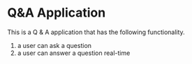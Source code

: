 # Q&A Application

This is a Q & A application that has the following functionality.
1. a user can ask a question
2. a user can answer a question real-time

